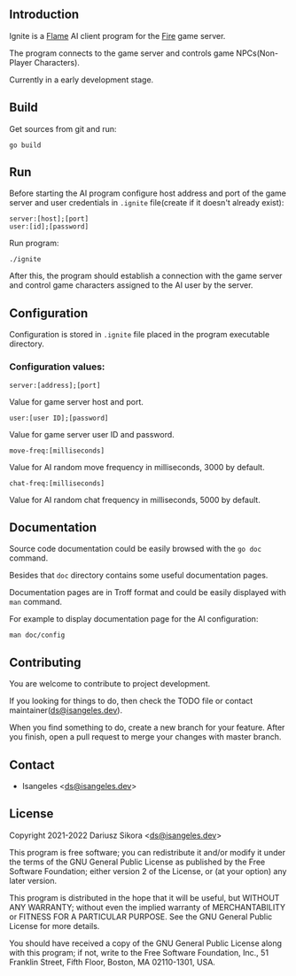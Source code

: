 ## Introduction
Ignite is a [Flame](https://github.com/isangeles/flame) AI client program for the [Fire](https://github.com/isangeles/fire) game server.

The program connects to the game server and controls game NPCs(Non-Player Characters).

Currently in a early development stage.
## Build
Get sources from git and run:
```
go build
```
## Run
Before starting the AI program configure host address and port of the game server and user credentials in `.ignite` file(create if it doesn't already exist):
```
server:[host];[port]
user:[id];[password]
```
Run program:
```
./ignite
```
After this, the program should establish a connection with the game server and control game characters assigned to the AI user by the server.
## Configuration
Configuration is stored in `.ignite` file placed in the program executable directory.
### Configuration values:
```
server:[address];[port]
```
Value for game server host and port.
```
user:[user ID];[password]
```
Value for game server user ID and password.
```
move-freq:[milliseconds]
```
Value for AI random move frequency in milliseconds, 3000 by default.
```
chat-freq:[milliseconds]
```
Value for AI random chat frequency in milliseconds, 5000 by default.
## Documentation
Source code documentation could be easily browsed with the `go doc` command.

Besides that `doc` directory contains some useful documentation pages.

Documentation pages are in Troff format and could be easily displayed with `man` command.

For example to display documentation page for the AI configuration:
```
man doc/config
```
## Contributing
You are welcome to contribute to project development.

If you looking for things to do, then check the TODO file or contact maintainer(ds@isangeles.dev).

When you find something to do, create a new branch for your feature.
After you finish, open a pull request to merge your changes with master branch.
## Contact
* Isangeles <<ds@isangeles.dev>>
## License
Copyright 2021-2022 Dariusz Sikora <<ds@isangeles.dev>>

This program is free software; you can redistribute it and/or modify
it under the terms of the GNU General Public License as published by
the Free Software Foundation; either version 2 of the License, or
(at your option) any later version.

This program is distributed in the hope that it will be useful,
but WITHOUT ANY WARRANTY; without even the implied warranty of
MERCHANTABILITY or FITNESS FOR A PARTICULAR PURPOSE.  See the
GNU General Public License for more details.

You should have received a copy of the GNU General Public License
along with this program; if not, write to the Free Software
Foundation, Inc., 51 Franklin Street, Fifth Floor, Boston,
MA 02110-1301, USA.

